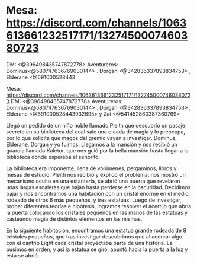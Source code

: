 # Mesa: https://discord.com/channels/1063613661232517171/1327450007460380723
DM: <@396498435747872778> 
Aventureros: Dominus<@580747636769030144> . Dorgan <@342836337893834753> , Elderane <@691000528443

Mesa: https://discord.com/channels/1063613661232517171/1327450007460380723
DM: <@396498435747872778> 
Aventureros: Dominus<@580747636769030144> . Dorgan <@342836337893834753> , Elderane <@691000528443932695> y Zai <@541452860387360769> 

Llegó un pedido de un niño noble llamado Pleith que descubrió un pasaje secreto en su biblioteca del cual sale una oleada de magia y lo preocupa, por lo que solicita que magos del gremio vayan a investigar. Dominus, Elderane, Dorgan y yo fuimos. Llegamos a la mansión y nos recibió un guardia llamado Kaletor, que nos guíó por la bella mansión hasta llegar a la biblioteca donde esperaba el señorito.

La biblioteca era imponente, llena de volúmenes, pergaminos, libros y mesas de estudio. Pleith nos recibió y explicó el problema: nos mostró un mecanismo oculto en una estantería, se abrió una puerta que revelaron unas largas escaleras que bajan hasta perderse en la oscuridad. Decidimos bajar y nos encontramos una habitación con un cristal enorme en el medio, rodeado de otros 6 más pequeños, y tres estatuas. Luego de investigar, probar diferentes teorías e hipótesis, logramos resolver el acertijo que abría la puerta colocando los cristales pequeños en las manos de las estatuas y casteando magia de distintos elementos en las mismas.

En la siguiente habitación, encontramos una estatua grande rodeada de 8 cristales pequeños, que tras investigar descubrimos que al acercar algo con el cantrip Light cada cristal proyectaba parte de una historia. La pusimos en orden, y así la estatua se giró, apuntó hacia la puerta a la luz y ésta se abrió.


